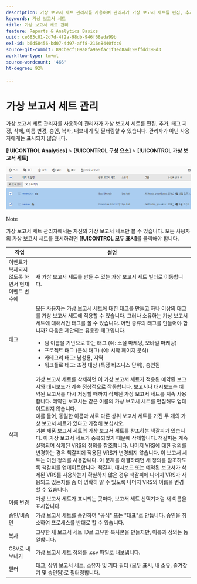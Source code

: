 ```yaml
---
description: 가상 보고서 세트 관리자를 사용하여 관리자가 가상 보고서 세트를 편집, 추가, 태그 지정, 삭제, 이름 변경, 승인, 복사, 내보내기 및 필터링할 수 있습니다. 관리자가 아닌 사용자에게는 표시되지 않습니다.
keywords: 가상 보고서 세트
title: 가상 보고서 세트 관리
feature: Reports & Analytics Basics
uuid: ce683c01-2d7d-4f2a-98db-946f68eda99b
exl-id: b6d58456-bd07-4d97-aff8-216e8440fdc0
source-git-commit: 89cbecf109a8fa9a9fac1f1ed8ad198ffdd398d3
workflow-type: tm+mt
source-wordcount: '466'
ht-degree: 92%

---
```


# 가상 보고서 세트 관리

가상 보고서 세트 관리자를 사용하여 관리자가 가상 보고서 세트를 편집, 추가, 태그 지정, 삭제, 이름 변경, 승인, 복사, 내보내기 및 필터링할 수 있습니다. 관리자가 아닌 사용자에게는 표시되지 않습니다.

**[!UICONTROL Analytics]** > **[!UICONTROL 구성 요소]** > **[!UICONTROL 가상 보고서 세트]**

![](assets/vrs-manage.png)

>[!NOTE]
>
>가상 보고서 세트 관리자에서는 자신의 가상 보고서 세트만 볼 수 있습니다. 모든 사용자의 가상 보고서 세트를 표시하려면 **[!UICONTROL 모두 표시]**&#x200B;를 클릭해야 합니다.

| 작업 | 설명 |
| --- | --- |
| 이벤트가 복제되지 않도록 하면서 현재 이벤트 변수에 | 새 가상 보고서 세트를 만들 수 있는 가상 보고서 세트 빌더로 이동합니다. |
| 태그 | 모든 사용자는 가상 보고서 세트에 대한 태그를 만들고 하나 이상의 태그를 가상 보고서 세트에 적용할 수 있습니다. 그러나 소유하는 가상 보고서 세트에 대해서만 태그를 볼 수 있습니다. 어떤 종류의 태그를 만들어야 합니까? 다음은 제안되는 유용한 태그입니다.<ul><li>팀 이름을 기반으로 하는 태그 (예: 소셜 마케팅, 모바일 마케팅)</li><li>프로젝트 태그 (분석 태그) (예: 시작 페이지 분석)</li><li>카테고리 태그: 남성용, 지역</li><li>워크플로 태그: 조정 대상 (특정 비즈니스 단위), 승인됨</li></ul> |
| 삭제 | 가상 보고서 세트를 삭제하면 이 가상 보고서 세트가 적용된 예약된 보고서와 대시보드가 계속 정상적으로 작동합니다. 보고서나 대시보드는 예약된 보고서를 다시 저장할 때까지 삭제된 가상 보고서 세트를 계속 사용합니다.  예약된 보고서는 같은 이름의 가상 보고서 세트를 편집해도 업데이트되지 않습니다.<br>예를 들어, 동일한 이름과 서로 다른 상위 보고서 세트를 가진 두 개의 가상 보고서 세트가 있다고 가정해 보십시오.<br>기본 제품 보고서 세트의 가상 보고서 세트를 참조하는 책갈피가 있습니다. 이 가상 보고서 세트가 중복되었기 때문에 삭제합니다. 책갈피는 계속 실행되며 삭제된 VRS의 정의를 참조합니다. 나머지 VRS에 대한 정의를 변경하는 경우 책갈피에 적용된 VRS가 변경되지 않습니다. 이 보고서 세트는 이전 정의를 사용합니다. 이 문제를 해결하려면 새 정의를 참조하도록 책갈피를 업데이트합니다. 책갈피, 대시보드 또는 예약된 보고서가 삭제된 VRS를 사용하는지 확실하지 않은 경우 책갈피에 나머지 VRS가 사용되고 있는지를 좀 더 명확히 알 수 있도록 나머지 VRS의 이름을 변경할 수 있습니다. |
| 이름 변경 | 가상 보고서 세트가 표시되는 곳마다, 보고서 세트 선택기처럼 새 이름을 표시합니다. |
| 승인/비승인 | 가상 보고서 세트를 승인하여 &quot;공식&quot; 또는 &quot;대표&quot;로 만듭니다. 승인을 취소하여 프로세스를 반대로 할 수 있습니다. |
| 복사 | 고유한 새 보고서 세트 ID로 고유한 복사본을 만들지만, 이름과 정의는 동일합니다. |
| CSV로 내보내기 | 가상 보고서 세트 정의를 .csv 파일로 내보냅니다. |
| 필터 | 태그, 상위 보고서 세트, 소유자 및 기타 필터 (모두 표시, 내 소유, 즐겨찾기 및 승인됨)로 필터링합니다. |
